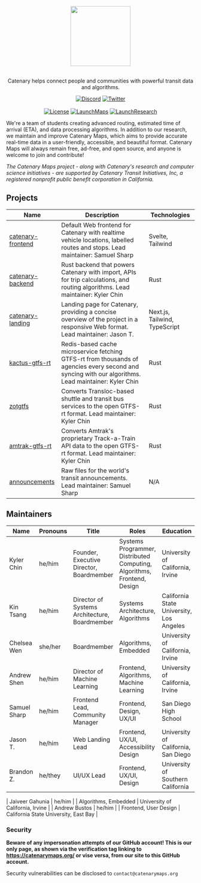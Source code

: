 <div align="center">

<img src="https://files.catbox.moe/t4pekb.png" height="160" />
<br /><br />

Catenary helps connect people and communities with powerful transit data and algorithms.

[![Discord]](https://discord.gg/wABydjq78G)
[![Twitter]](https://twitter.com/CatenaryMaps)
<br /><br />
[![License]](https://www.gnu.org/licenses/agpl-3.0.en.html#license-text) [![LaunchMaps]](https://maps.catenarymaps.org) [![LaunchResearch]](https://twitter.com/CatenaryCompsci)

[Discord]: https://img.shields.io/badge/Join%20Our%20Community!-088EAF?style=for-the-badge&logo=discord&logoColor=%23ffffff
[Twitter]: https://img.shields.io/badge/Follow%20Us!-088EAF?style=for-the-badge&logo=x&logoColor=%23ffffff

[License]: https://img.shields.io/static/v1?label=License&message=AGPL-3&color=088EAF&style=for-the-badge
[LaunchMaps]: https://img.shields.io/static/v1?label=Launch&message=Catenary%20Maps&color=088EAF&style=for-the-badge
[LaunchResearch]: https://img.shields.io/static/v1?label=Twitter&message=Catenary%20Research&color=088EAF&style=for-the-badge

</div>

We're a team of students creating advanced routing, estimated time of arrival (ETA), and data processing algorithms. In addition to our research, we maintain and improve Catenary Maps, which aims to provide accurate real-time data in a user-friendly, accessible, and beautiful format. Catenary Maps will always remain free, ad-free, and open source, and anyone is welcome to join and contribute!

*The Catenary Maps project - along with Catenary's research and computer science initiatives - are supported by Catenary Transit Initiatives, Inc, a registered nonprofit public benefit corporation in California.*

## Projects

| Name                                                                   | Description                                                                                                              | Technologies                  |
| ---------------------------------------------------------------------- | ------------------------------------------------------------------------------------------------------------------------ | ----------------------------- |
| [catenary-frontend](https://github.com/CatenaryTransit/catenary-frontend) | Default Web frontend for Catenary with realtime vehicle locations, labelled routes and stops. Lead maintainer: Samuel Sharp                      | Svelte, Tailwind              |
| [catenary-backend](https://github.com/CatenaryTransit/catenary-backend)   | Rust backend that powers Catenary with import, APIs for trip calculations, and routing algorithms. Lead maintainer: Kyler Chin | Rust                          |
| [catenary-landing](https://github.com/CatenaryTransit/catenary-landing)   | Landing page for Catenary, providing a concise overview of the project in a responsive Web format. Lead maintainer: Jason T. | Next.js, Tailwind, TypeScript |
| [kactus-gtfs-rt](https://github.com/CatenaryTransit/kactus-gtfs-rt)       | Redis-based cache microservice fetching GTFS-rt from thousands of agencies every second and syncing with our algorithms. Lead maintainer: Kyler Chin | Rust                          |
| [zotgtfs](https://github.com/CatenaryTransit/zotgtfs)                     | Converts Transloc-based shuttle and transit bus services to the open GTFS-rt format. Lead maintainer: Kyler Chin  | Rust                          |
| [amtrak-gtfs-rt](https://github.com/CatenaryTransit/amtrak-gtfs-rt)       | Converts Amtrak's proprietary Track-a-Train API data to the open GTFS-rt format. Lead maintainer: Kyler Chin | Rust                          |
| [announcements](https://github.com/CatenaryTransit/announcements) | Raw files for the world's transit announcements. Lead maintainer: Samuel Sharp | N/A |

## Maintainers

| Name | Pronouns | Title  | Roles | Education |
|---|---|---|---|---|
| Kyler Chin | he/him | Founder, Executive Director, Boardmember | Systems Programmer, Distributed Computing, Algorithms, Frontend, Design | University of California, Irvine |
| Kin Tsang | he/him | Director of Systems Architecture, Boardmember           | Systems Architecture, Algorithms                                        | California State University, Los Angeles |
| Chelsea Wen | she/her | Boardmember |  Algorithms, Embedded | University of California, Irvine |
| Andrew Shen | he/him | Director of Machine Learning               | Frontend, Algorithms, Machine Learning                                  | University of California, Irvine           |
| Samuel Sharp | he/him | Frontend Lead, Community Manager                      | Frontend, Design, UX/UI                   | San Diego High School                      |
| Jason T. | he/him | Web Landing Lead | Frontend, UX/UI, Accessibility Design | University of California, San Diego |
| Brandon Z. | he/they | UI/UX Lead | Frontend, UX/UI, Design | University of Southern California |

| Jaiveer Gahunia | he/him | | Algorithms, Embedded | University of California, Irvine |
| Andrew Bustos  | he/him | | Frontend, User Design                     | California State University, East Bay      |

### Security

**Beware of any impersonation attempts of our GitHub account! This is our only page, as shown via the verification tag linking to https://catenarymaps.org/ or vise versa, from our site to this GitHub account.**

Security vulnerabilities can be disclosed to `contact@catenarymaps.org`
